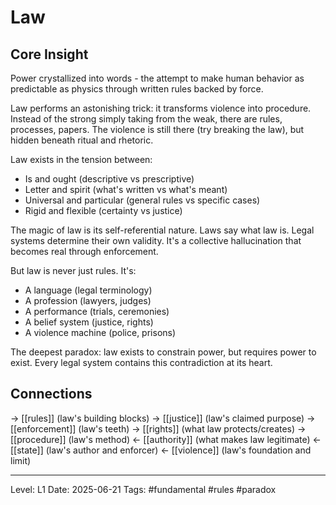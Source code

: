 # Law

## Core Insight
Power crystallized into words - the attempt to make human behavior as predictable as physics through written rules backed by force.

Law performs an astonishing trick: it transforms violence into procedure. Instead of the strong simply taking from the weak, there are rules, processes, papers. The violence is still there (try breaking the law), but hidden beneath ritual and rhetoric.

Law exists in the tension between:
- Is and ought (descriptive vs prescriptive)
- Letter and spirit (what's written vs what's meant)
- Universal and particular (general rules vs specific cases)
- Rigid and flexible (certainty vs justice)

The magic of law is its self-referential nature. Laws say what law is. Legal systems determine their own validity. It's a collective hallucination that becomes real through enforcement.

But law is never just rules. It's:
- A language (legal terminology)
- A profession (lawyers, judges)
- A performance (trials, ceremonies)
- A belief system (justice, rights)
- A violence machine (police, prisons)

The deepest paradox: law exists to constrain power, but requires power to exist. Every legal system contains this contradiction at its heart.

## Connections
→ [[rules]] (law's building blocks)
→ [[justice]] (law's claimed purpose)
→ [[enforcement]] (law's teeth)
→ [[rights]] (what law protects/creates)
→ [[procedure]] (law's method)
← [[authority]] (what makes law legitimate)
← [[state]] (law's author and enforcer)
← [[violence]] (law's foundation and limit)

---
Level: L1
Date: 2025-06-21
Tags: #fundamental #rules #paradox